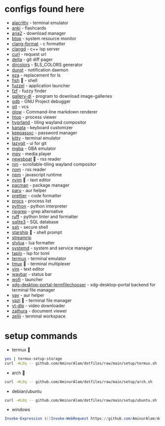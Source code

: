 # configs found here

- [alacritty](https://alacritty.org/) - terminal emulator
- [anki](https://apps.ankiweb.net/) - flashcards
- [aria2](https://aria2.github.io/) - download manager
- [btop](https://github.com/aristocratos/btop) - system resource monitor
- [clang-format](https://clang.llvm.org/docs/ClangFormat.html) - c formatter
- [clangd](https://clang.llvm.org/) - c++ lsp server
- [curl](https://curl.se/) - request url
- [delta](https://dandavison.github.io/delta/) - git diff pager
- [dircolors](https://www.gnu.org/software/coreutils/dircolors) - $LS_COLORS generator
- [dunst](https://dunst-project.org/) - notification daemon
- [eza](https://github.com/eza-community/eza) - replacement for ls
- [fish](https://fishshell.com/) :star2: - shell
- [fuzzel](https://codeberg.org/dnkl/fuzzel) - application launcher
- [fzf](https://junegunn.github.io/fzf/) - fuzzy finder
- [gallery-dl](https://github.com/mikf/gallery-dl) - program to download image-galleries
- [gdb](https://www.gnu.org/software/gdb/) - GNU Project debugger
- [git](https://git-scm.com/) - vcs
- [glow](https://github.com/charmbracelet/glow) - Command-line markdown renderer
- [htop](https://htop.dev/) - process viewer
- [hyprland](https://hyprland.org/) - tiling wayland compositor
- [kanata](https://github.com/jtroo/kanata) - keyboard customizer
- [keepassxc](https://keepassxc.org/) - password manager
- [kitty](https://github.com/kovidgoyal/kitty) - terminal emulator
- [lazygit](https://github.com/jesseduffield/lazygit) - ui for git
- [mgba](http://mgba.io) - GBA emulator
- [mpv](https://mpv.io) - media player
- [newsboat](https://newsboat.org/) :star2: - rss reader
- [niri](https://github.com/YaLTeR/niri) - scrollable-tiling wayland compositor
- [nom](https://github.com/guyfedwards/nom) - rss reader
- [npm](https://npmjs.com/) - javascript runtime
- [nvim](https://neovim.io/) :star2: - text editor
- [pacman](https://archlinux.org/pacman/) - package manager
- [paru](https://github.com/morganamilo/paru) - aur helper
- [prettier](https://prettier.io/) - code formatter
- [procs](https://github.com/dalance/procs) - process list
- [python](https://python.org/) - python interpreter
- [ripgrep](https://github.com/BurntSushi/ripgrep) - grep alternative
- [ruff](https://docs.astral.sh/ruff/) - python linter and formatter
- [sqlite3](https://www.sqlite.org/) - SQL database
- [ssh](https://www.openssh.com/portable.html) - secure shell
- [starship](https://starship.rs/) :star2: - shell prompt
- [streamrip](https://github.com/nathom/streamrip)
- [stylua](https://github.com/JohnnyMorganz/StyLua) - lua formatter
- [systemd](https://www.github.com/systemd/systemd) - system and service manager
- [taplo](https://taplo.tamasfe.dev/) - lsp for toml
- [termux](https://termux.dev/) - terminal emulator
- [tmux](https://tmux.github.io/) :star2: - terminal multiplexer
- [vim](https://www.vim.org) - text editor
- [waybar](https://github.com/Alexays/Waybar) - status bar
- [wofi](https://hg.sr.ht/~scoopta/wofi) - launcher
- [xdg-desktop-portal-termfilechooser](https://github.com/boydaihungst/xdg-desktop-portal-termfilechooser) - xdg-desktop-portal backend for terminal file manager
- [yay](https://github.com/Jguer/yay) - aur helper
- [yazi](https://yazi-rs.github.io/) :star2: - terminal file manager
- [yt-dlp](https://github.com/yt-dlp/yt-dlp) - video downloader
- [zathura](https://pwmt.org/projects/zathura/) - document viewer
- [zellij](https://zellij.dev/) - terminal workspace

# setup commands

- termux :star2:

```sh
yes | termux-setup-storage
curl -#LOq -- github.com/AminurAlam/dotfiles/raw/main/setup/termux.sh
```

- arch :star2:

```sh
curl -#LOq -- github.com/AminurAlam/dotfiles/raw/main/setup/arch.sh
```

- debian/ubuntu

```sh
curl -#LOq -- github.com/AminurAlam/dotfiles/raw/main/setup/ubuntu.sh
```

- windows

```ps1
Invoke-Expression $((Invoke-WebRequest https://github.com/AminurAlam/dotfiles/raw/main/setup/windows.ps1).Content)
```
